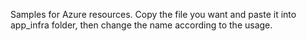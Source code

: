 Samples for Azure resources. Copy the file you want and paste it into app_infra folder, then change the name according to the usage.